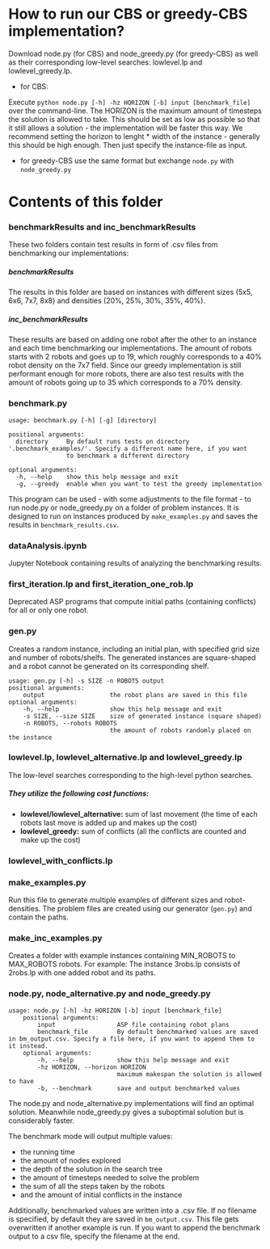 # How to run our CBS or greedy-CBS implementation? 
Download node.py (for CBS) and node_greedy.py (for greedy-CBS) as well as their corresponding low-level searches: lowlevel.lp and lowlevel_greedy.lp.

* for CBS:

Execute `python node.py [-h] -hz HORIZON [-b] input [benchmark_file]` over the command-line. The HORIZON is the maximum amount of timesteps the solution is allowed to take. This should be set as low as possible so that it still allows a solution - the implementation will be faster this way. We recommend setting the horizon to lenght * width of the instance - generally this should be high enough. Then just specify the instance-file as input.

* for greedy-CBS use the same format but exchange `node.py` with `node_greedy.py`


# Contents of this folder

### benchmarkResults and inc_benchmarkResults

These two folders contain test results in form of .csv files from benchmarking our implementations:

##### benchmarkResults
The results in this folder are based on instances with different sizes (5x5, 6x6, 7x7, 8x8) and densities (20%, 25%, 30%, 35%, 40%).
##### inc_benchmarkResults
These results are based on adding one robot after the other to an instance and each time benchmarking our implementations. The amount of robots starts with 2 robots and goes up to 19, which roughly corresponds to a 40% robot density on the 7x7 field. Since our greedy implementation is still performant enough for more robots, there are also test results with the amount of robots going up to 35 which corresponds to a 70% density.

### benchmark.py

```
usage: benchmark.py [-h] [-g] [directory]

positional arguments:
  directory     By default runs tests on directory '.benchmark_examples/'. Specify a different name here, if you want
                to benchmark a different directory

optional arguments:
  -h, --help    show this help message and exit
  -g, --greedy  enable when you want to test the greedy implementation
```

This program can be used - with some adjustments to the file format - to run node.py or node_greedy.py on a folder of problem instances. It is designed to run on instances produced by `make_examples.py` and saves the results in `benchmark_results.csv`.

### dataAnalysis.ipynb
Jupyter Notebook containing results of analyzing the benchmarking results.

### first_iteration.lp and first_iteration_one_rob.lp
Deprecated ASP programs that compute initial paths (containing conflicts) for all or only one robot.

### gen.py
Creates a random instance, including an initial plan, with specified grid size and number of robots/shelfs. The generated instances are square-shaped and a robot cannot be generated on its corresponding shelf.

```
usage: gen.py [-h] -s SIZE -n ROBOTS output
positional arguments:
    output                  the robot plans are saved in this file
optional arguments:
    -h, --help              show this help message and exit
    -s SIZE, --size SIZE    size of generated instance (square shaped)
    -n ROBOTS, --robots ROBOTS
                            the amount of robots randomly placed on the instance
```
### lowlevel.lp, lowlevel_alternative.lp and lowlevel_greedy.lp
The low-level searches corresponding to the high-level python searches.

##### They utilize the following cost functions:

* **lowlevel/lowlevel_alternative:** sum of last movement (the time of each robots last move is added up and makes up the cost)
* **lowlevel_greedy:** sum of conflicts (all the conflicts are counted  and make up the cost)

### lowlevel_with_conflicts.lp

### make_examples.py 
Run this file to generate multiple examples of different sizes and robot-densities. The problem files are created using our generator (`gen.py`) and contain the paths. 

### make_inc_examples.py
Creates a folder with example instances containing MIN_ROBOTS to MAX_ROBOTS robots. For example: The instance 3robs.lp consists of
2robs.lp with one added robot and its paths.

### node.py, node_alternative.py and node_greedy.py

```
usage: node.py [-h] -hz HORIZON [-b] input [benchmark_file]
    positional arguments:
        input                 ASP file containing robot plans
        benchmark_file        By default benchmarked values are saved in bm_output.csv. Specify a file here, if you want to append them to it instead.
    optional arguments:
        -h, --help            show this help message and exit
        -hz HORIZON, --horizon HORIZON
                              maximum makespan the solution is allowed to have
        -b, --benchmark       save and output benchmarked values
```  

The node.py and node_alternative.py implementations will find an optimal solution. Meanwhile node_greedy.py gives a suboptimal solution but is considerably faster.

The benchmark mode will output multiple values:
* the running time
* the amount of nodes explored 
* the depth of the solution in the search tree
* the amount of timesteps needed to solve the problem
* the sum of all the steps taken by the robots
* and the amount of initial conflicts in the instance

Additionally, benchmarked values are written into a .csv file. If no filename is specified, by default they are saved in `bm_output.csv`. This file gets overwritten if another example is run. If you want to append the benchmark output to a csv file, specify the filename at the end.  
